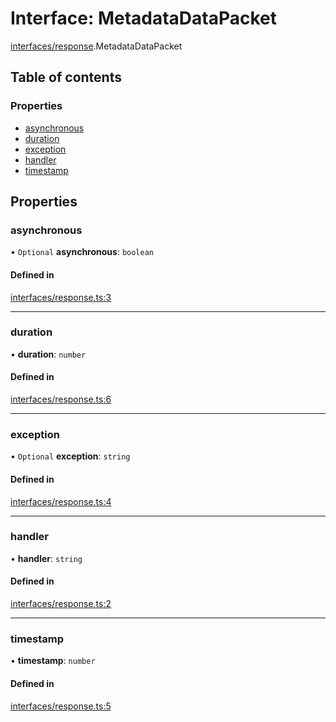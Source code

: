 # Interface: MetadataDataPacket

[interfaces/response](../modules/interfaces_response.md).MetadataDataPacket

## Table of contents

### Properties

- [asynchronous](interfaces_response.MetadataDataPacket.md#asynchronous)
- [duration](interfaces_response.MetadataDataPacket.md#duration)
- [exception](interfaces_response.MetadataDataPacket.md#exception)
- [handler](interfaces_response.MetadataDataPacket.md#handler)
- [timestamp](interfaces_response.MetadataDataPacket.md#timestamp)

## Properties

### asynchronous

• `Optional` **asynchronous**: `boolean`

#### Defined in

[interfaces/response.ts:3](https://github.com/butter-robotics/Butter.MAS.JavascriptAPI/blob/86ab50c/butter/mas/interfaces/response.ts#L3)

___

### duration

• **duration**: `number`

#### Defined in

[interfaces/response.ts:6](https://github.com/butter-robotics/Butter.MAS.JavascriptAPI/blob/86ab50c/butter/mas/interfaces/response.ts#L6)

___

### exception

• `Optional` **exception**: `string`

#### Defined in

[interfaces/response.ts:4](https://github.com/butter-robotics/Butter.MAS.JavascriptAPI/blob/86ab50c/butter/mas/interfaces/response.ts#L4)

___

### handler

• **handler**: `string`

#### Defined in

[interfaces/response.ts:2](https://github.com/butter-robotics/Butter.MAS.JavascriptAPI/blob/86ab50c/butter/mas/interfaces/response.ts#L2)

___

### timestamp

• **timestamp**: `number`

#### Defined in

[interfaces/response.ts:5](https://github.com/butter-robotics/Butter.MAS.JavascriptAPI/blob/86ab50c/butter/mas/interfaces/response.ts#L5)
